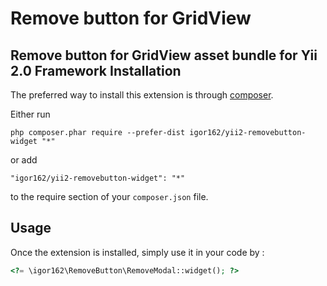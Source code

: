 Remove button for GridView
==========================
Remove button for GridView asset bundle for Yii 2.0 Framework
Installation
------------

The preferred way to install this extension is through [composer](http://getcomposer.org/download/).

Either run

```
php composer.phar require --prefer-dist igor162/yii2-removebutton-widget "*"
```

or add

```
"igor162/yii2-removebutton-widget": "*"
```

to the require section of your `composer.json` file.


Usage
-----

Once the extension is installed, simply use it in your code by  :

```php
<?= \igor162\RemoveButton\RemoveModal::widget(); ?>
```